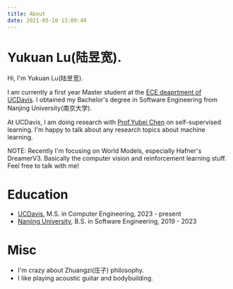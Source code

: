 ```yaml
---
title: About
date: 2021-05-10 13:09:49
---
```


# Yukuan Lu(陆昱宽). 

Hi, I'm Yukuan Lu(陆昱宽). 

I am currently a first year Master student at the [ECE deaprtment of UCDavis](https://ece.ucdavis.edu/). I obtained my Bachelor's degree in Software Engineering from Nanjing University(南京大学).

At UCDavis, I am doing research with [Prof.Yubei Chen](https://yubeichen.com/) on self-supervised learning. I'm happy to talk about any research topics about machine learning.

NOTE: Recently I'm focusing on World Models, especially Hafner's DreamerV3. Basically the computer vision and reinforcement learning stuff. Feel free to talk with me!

# Education

* [UCDavis](https://ece.ucdavis.edu/), M.S. in Computer Engineering, 2023 - present              
* [Nanjing University](https://www.nju.edu.cn/en/), B.S. in Software Engineering, 2019 - 2023

# Misc

* I'm crazy about Zhuangzi(庄子) philosophy.
* I like playing acoustic guitar and bodybuilding.



